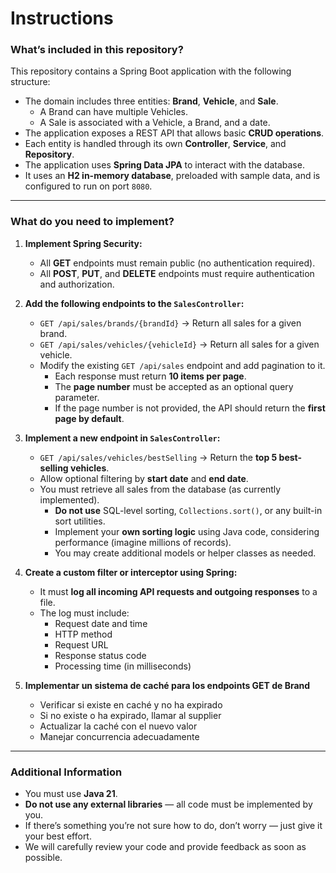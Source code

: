 # Instructions

### What’s included in this repository?
This repository contains a Spring Boot application with the following structure:

- The domain includes three entities: **Brand**, **Vehicle**, and **Sale**.
   - A Brand can have multiple Vehicles.
   - A Sale is associated with a Vehicle, a Brand, and a date.
- The application exposes a REST API that allows basic **CRUD operations**.
- Each entity is handled through its own **Controller**, **Service**, and **Repository**.
- The application uses **Spring Data JPA** to interact with the database.
- It uses an **H2 in-memory database**, preloaded with sample data, and is configured to run on port `8080`.

---

### What do you need to implement?

1. **Implement Spring Security:**
   - All **GET** endpoints must remain public (no authentication required).
   - All **POST**, **PUT**, and **DELETE** endpoints must require authentication and authorization.

2. **Add the following endpoints to the `SalesController`:**
   - `GET /api/sales/brands/{brandId}` → Return all sales for a given brand.
   - `GET /api/sales/vehicles/{vehicleId}` → Return all sales for a given vehicle.
   - Modify the existing `GET /api/sales` endpoint and add pagination to it.
     - Each response must return **10 items per page**.
     - The **page number** must be accepted as an optional query parameter.
     - If the page number is not provided, the API should return the **first page by default**.

3. **Implement a new endpoint in `SalesController`:**
   - `GET /api/sales/vehicles/bestSelling` → Return the **top 5 best-selling vehicles**.
   - Allow optional filtering by **start date** and **end date**.
   - You must retrieve all sales from the database (as currently implemented).
      - **Do not use** SQL-level sorting, `Collections.sort()`, or any built-in sort utilities.
      - Implement your **own sorting logic** using Java code, considering performance (imagine millions of records).
      - You may create additional models or helper classes as needed.

4. **Create a custom filter or interceptor using Spring:**
   - It must **log all incoming API requests and outgoing responses** to a file.
   - The log must include:
      - Request date and time
      - HTTP method
      - Request URL
      - Response status code
      - Processing time (in milliseconds)

5. **Implementar un sistema de caché para los endpoints GET de Brand**
   - Verificar si existe en caché y no ha expirado
   - Si no existe o ha expirado, llamar al supplier
   - Actualizar la caché con el nuevo valor
   - Manejar concurrencia adecuadamente

---

### Additional Information

- You must use **Java 21**.
- **Do not use any external libraries** — all code must be implemented by you.
- If there’s something you’re not sure how to do, don’t worry — just give it your best effort.
- We will carefully review your code and provide feedback as soon as possible.
 